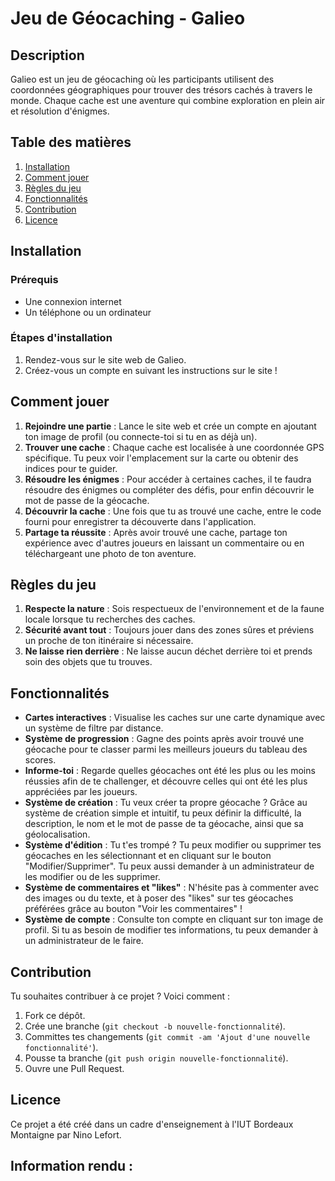 # Jeu de Géocaching - Galieo

## Description

Galieo est un jeu de géocaching où les participants utilisent des coordonnées géographiques pour trouver des trésors cachés à travers le monde. Chaque cache est une aventure qui combine exploration en plein air et résolution d'énigmes.

## Table des matières

1. [Installation](#installation)
2. [Comment jouer](#comment-jouer)
3. [Règles du jeu](#règles-du-jeu)
4. [Fonctionnalités](#fonctionnalités)
5. [Contribution](#contribution)
6. [Licence](#licence)

## Installation

### Prérequis

- Une connexion internet
- Un téléphone ou un ordinateur

### Étapes d'installation

1. Rendez-vous sur le site web de Galieo.
2. Créez-vous un compte en suivant les instructions sur le site !

## Comment jouer

1. **Rejoindre une partie** : Lance le site web et crée un compte en ajoutant ton image de profil (ou connecte-toi si tu en as déjà un).
2. **Trouver une cache** : Chaque cache est localisée à une coordonnée GPS spécifique. Tu peux voir l'emplacement sur la carte ou obtenir des indices pour te guider.
3. **Résoudre les énigmes** : Pour accéder à certaines caches, il te faudra résoudre des énigmes ou compléter des défis, pour enfin découvrir le mot de passe de la géocache.
4. **Découvrir la cache** : Une fois que tu as trouvé une cache, entre le code fourni pour enregistrer ta découverte dans l'application.
5. **Partage ta réussite** : Après avoir trouvé une cache, partage ton expérience avec d'autres joueurs en laissant un commentaire ou en téléchargeant une photo de ton aventure.

## Règles du jeu

1. **Respecte la nature** : Sois respectueux de l'environnement et de la faune locale lorsque tu recherches des caches.
2. **Sécurité avant tout** : Toujours jouer dans des zones sûres et préviens un proche de ton itinéraire si nécessaire.
3. **Ne laisse rien derrière** : Ne laisse aucun déchet derrière toi et prends soin des objets que tu trouves.

## Fonctionnalités

- **Cartes interactives** : Visualise les caches sur une carte dynamique avec un système de filtre par distance.
- **Système de progression** : Gagne des points après avoir trouvé une géocache pour te classer parmi les meilleurs joueurs du tableau des scores.
- **Informe-toi** : Regarde quelles géocaches ont été les plus ou les moins réussies afin de te challenger, et découvre celles qui ont été les plus appréciées par les joueurs.
- **Système de création** : Tu veux créer ta propre géocache ? Grâce au système de création simple et intuitif, tu peux définir la difficulté, la description, le nom et le mot de passe de ta géocache, ainsi que sa géolocalisation.
- **Système d'édition** : Tu t'es trompé ? Tu peux modifier ou supprimer tes géocaches en les sélectionnant et en cliquant sur le bouton "Modifier/Supprimer". Tu peux aussi demander à un administrateur de les modifier ou de les supprimer.
- **Système de commentaires et "likes"** : N'hésite pas à commenter avec des images ou du texte, et à poser des "likes" sur tes géocaches préférées grâce au bouton "Voir les commentaires" !
- **Système de compte** : Consulte ton compte en cliquant sur ton image de profil. Si tu as besoin de modifier tes informations, tu peux demander à un administrateur de le faire.

## Contribution

Tu souhaites contribuer à ce projet ? Voici comment :

1. Fork ce dépôt.
2. Crée une branche (`git checkout -b nouvelle-fonctionnalité`).
3. Committes tes changements (`git commit -am 'Ajout d'une nouvelle fonctionnalité'`).
4. Pousse ta branche (`git push origin nouvelle-fonctionnalité`).
5. Ouvre une Pull Request.

## Licence

Ce projet a été créé dans un cadre d'enseignement à l'IUT Bordeaux Montaigne par Nino Lefort.

## Information rendu :
